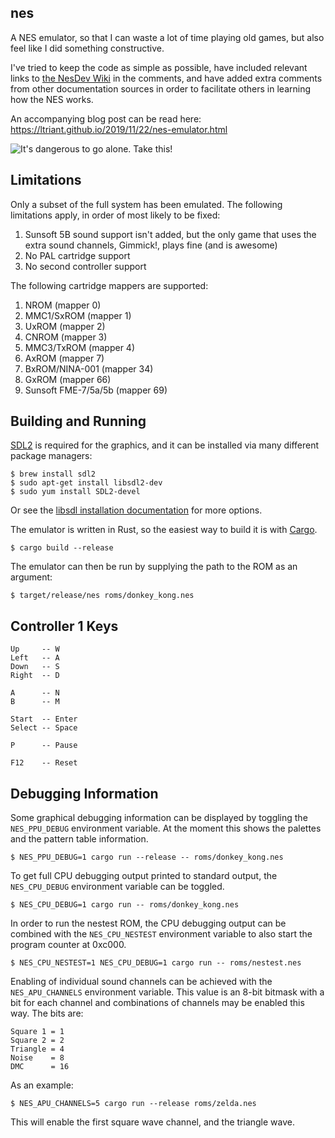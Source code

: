 ## nes

A NES emulator, so that I can waste a lot of time playing old games, but also feel like I did something constructive.

I've tried to keep the code as simple as possible, have included relevant links to [the NesDev Wiki](https://wiki.nesdev.com/w/index.php/Nesdev_Wiki) in the comments, and have added extra comments from other documentation sources in order to facilitate others in learning how the NES works.

An accompanying blog post can be read here: https://ltriant.github.io/2019/11/22/nes-emulator.html

![It's dangerous to go alone. Take this!](zelda.gif)

## Limitations

Only a subset of the full system has been emulated. The following limitations apply, in order of most likely to be fixed:

1. Sunsoft 5B sound support isn't added, but the only game that uses the extra sound channels, Gimmick!, plays fine (and is awesome)
2. No PAL cartridge support
3. No second controller support

The following cartridge mappers are supported:

1. NROM (mapper 0)
2. MMC1/SxROM (mapper 1)
3. UxROM (mapper 2)
4. CNROM (mapper 3)
5. MMC3/TxROM (mapper 4)
6. AxROM (mapper 7)
7. BxROM/NINA-001 (mapper 34)
8. GxROM (mapper 66)
9. Sunsoft FME-7/5a/5b (mapper 69)

## Building and Running

[SDL2](https://www.libsdl.org/) is required for the graphics, and it can be installed via many different package managers:

```
$ brew install sdl2
$ sudo apt-get install libsdl2-dev
$ sudo yum install SDL2-devel
```

Or see the [libsdl installation documentation](https://wiki.libsdl.org/Installation) for more options.

The emulator is written in Rust, so the easiest way to build it is with [Cargo](https://doc.rust-lang.org/cargo/).

```
$ cargo build --release
```

The emulator can then be run by supplying the path to the ROM as an argument:

```
$ target/release/nes roms/donkey_kong.nes
```

## Controller 1 Keys

```
Up     -- W
Left   -- A
Down   -- S
Right  -- D

A      -- N
B      -- M

Start  -- Enter
Select -- Space

P      -- Pause

F12    -- Reset
```

## Debugging Information

Some graphical debugging information can be displayed by toggling the `NES_PPU_DEBUG` environment variable. At the moment this shows the palettes and the pattern table information.

```
$ NES_PPU_DEBUG=1 cargo run --release -- roms/donkey_kong.nes
```

To get full CPU debugging output printed to standard output, the `NES_CPU_DEBUG` environment variable can be toggled.

```
$ NES_CPU_DEBUG=1 cargo run -- roms/donkey_kong.nes
``` 

In order to run the nestest ROM, the CPU debugging output can be combined with the `NES_CPU_NESTEST` environment variable to also start the program counter at 0xc000.

```
$ NES_CPU_NESTEST=1 NES_CPU_DEBUG=1 cargo run -- roms/nestest.nes
``` 

Enabling of individual sound channels can be achieved with the `NES_APU_CHANNELS` environment variable. This value is an 8-bit bitmask with a bit for each channel and combinations of channels may be enabled this way. The bits are:

```
Square 1 = 1
Square 2 = 2
Triangle = 4
Noise    = 8
DMC      = 16
```

As an example:

```
$ NES_APU_CHANNELS=5 cargo run --release roms/zelda.nes
```

This will enable the first square wave channel, and the triangle wave.
